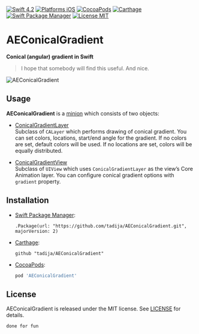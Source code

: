 [![Swift 4.2](https://img.shields.io/badge/Swift-4.2-orange.svg?style=flat)](https://swift.org)
[![Platforms iOS](https://img.shields.io/badge/Platforms-iOS-lightgray.svg?style=flat)](http://www.apple.com)
[![CocoaPods](https://img.shields.io/cocoapods/v/AEConicalGradient.svg?style=flat)](https://cocoapods.org/pods/AEConicalGradient)
[![Carthage](https://img.shields.io/badge/Carthage-compatible-brightgreen.svg?style=flat)](https://github.com/Carthage/Carthage)
[![Swift Package Manager](https://img.shields.io/badge/SPM-compatible-brightgreen.svg)](https://github.com/apple/swift-package-manager)
[![License MIT](https://img.shields.io/badge/License-MIT-lightgrey.svg?style=flat)](LICENSE)

# AEConicalGradient
**Conical (angular) gradient in Swift**

> I hope that somebody will find this useful. And nice. 

![AEConicalGradient](http://tadija.net/projects/AEConicalGradient/AEConicalGradient.png)

## Usage

**AEConicalGradient** is a [minion](http://tadija.net/public/minion.png) which consists of two objects:  

- [ConicalGradientLayer](Sources/ConicalGradientLayer.swift)  
Subclass of `CALayer` which performs drawing of conical gradient. You can set colors, locations, start/end angle for the gradient. 
If no colors are set, default colors will be used. If no locations are set, colors will be equally distributed.  

- [ConicalGradientView](Sources/ConicalGradientView.swift)  
Subclass of `UIView` which uses `ConicalGradientLayer` as the view’s Core Animation layer. 
You can configure conical gradient options with `gradient` property.

## Installation

- [Swift Package Manager](https://swift.org/package-manager/):

    ```
    .Package(url: "https://github.com/tadija/AEConicalGradient.git", majorVersion: 2)
    ```

- [Carthage](https://github.com/Carthage/Carthage):

    ```ogdl
    github "tadija/AEConicalGradient"
    ```

- [CocoaPods](http://cocoapods.org/):

    ```ruby
    pod 'AEConicalGradient'
    ```

## License
AEConicalGradient is released under the MIT license. See [LICENSE](LICENSE) for details.

`done for fun`
